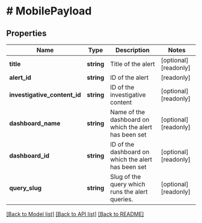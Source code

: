 # # MobilePayload

## Properties

Name | Type | Description | Notes
------------ | ------------- | ------------- | -------------
**title** | **string** | Title of the alert | [optional] [readonly]
**alert_id** | **string** | ID of the alert | [readonly]
**investigative_content_id** | **string** | ID of the investigative content | [optional] [readonly]
**dashboard_name** | **string** | Name of the dashboard on which the alert has been set | [optional] [readonly]
**dashboard_id** | **string** | ID of the dashboard on which the alert has been set | [optional] [readonly]
**query_slug** | **string** | Slug of the query which runs the alert queries. | [optional] [readonly]

[[Back to Model list]](../../README.md#models) [[Back to API list]](../../README.md#endpoints) [[Back to README]](../../README.md)
